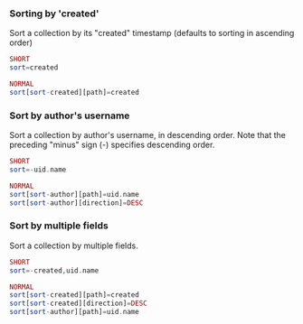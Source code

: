 ### Sorting by 'created'

Sort a collection by its "created" timestamp (defaults to sorting in ascending order)

```php
SHORT
sort=created

NORMAL
sort[sort-created][path]=created

```

### Sort by author's username

Sort a collection by author's username, in descending order. Note that the preceding "minus" sign (-) specifies descending order.

```php
SHORT
sort=-uid.name

NORMAL
sort[sort-author][path]=uid.name
sort[sort-author][direction]=DESC

```

### Sort by multiple fields

Sort a collection by multiple fields.

```php
SHORT
sort=-created,uid.name

NORMAL
sort[sort-created][path]=created
sort[sort-created][direction]=DESC
sort[sort-author][path]=uid.name

```